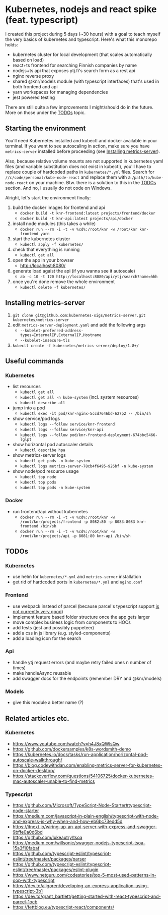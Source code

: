 # Kubernetes, nodejs and react spike (feat. typescript)

I created this project during 5 days (\~30 hours) with a goal to teach myself the very basics of kubernetes and typescript. Here's what this monorepo holds:

- kubernetes cluster for local development (that scales automatically based on load)
- react+ts frontend for searching Finnish companies by name
- nodejs+ts api that exposes ytj.fi's search form as a rest api
- nginx reverse proxy
- shared @knr/models module (with typescript interfaces) that's used in both frontend and api
- yarn workspaces for managing dependencies
- jest powered testing

There are still quite a few improvements I might/should do in the future. More on those under the [TODOs](#todos) topic.

## Starting the environment

You'll need Kubernetes installed and kubectl and docker available in your terminal. If you want to see autoscaling in action, make sure you have `metrics-server` installed before proceeding (see [Installing metrics-server](#installing-metrics-server)).

Also, because relative volume mounts are not supported in kubernetes yaml files (and variable substitution does not exist in kubectl), you'll have to replace couple of hardcoded paths in `kubernetes/*.yml` files. Search for `//c/code/personal/kube-node-react` and replace them with a `/path/to/kube-node-react` on your machine. Btw. there is a solution to this in the [TODOs](#todos) section. And no, I usually do not code on Windows.

Alright, let's start the environment finally:

1. build the docker images for frontend and api
    - `docker build -t knr-frontend:latest projects/frontend/docker`
    - `docker build -t knr-api:latest projects/api/docker`
2. install node modules (this takes a while)
    - `docker run --rm -i -t -v %cd%:/root/knr -w /root/knr knr-frontend yarn`
3. start the kubernetes cluster
    - `kubectl apply -f kubernetes/`
4. check that everything is running
    - `kubectl get all`
5. open the app in your browser
    - [http://localhost:8080/](http://localhost:8080/)
6. generate load agaist the api (if you wanna see it autoscale)
    - `ab -c 10 -t 120 http://localhost:8080/api/ytj/search?name=hhh`
7. once you're done remove the whole environment
    - `kubectl delete -f kubernetes/`

## Installing metrics-server

1. `git clone git@github.com:kubernetes-sigs/metrics-server.git kubernetes/metrics-server`
2. edit `metrics-server-deployment.yaml` and add the following args
    - `--kubelet-preferred-address-types=InternalIP,ExternalIP,Hostname`
    - `--kubelet-insecure-tls`
3. `kubectl create -f kubernetes/metrics-server/deploy/1.8+/`

## Useful commands

### Kubernetes

- list resources
    - `kubectl get all`
    - `kubectl get all -n kube-system` (incl. system resources)
    - `kubectl describe all`
- jump into a pod
    - `kubectl exec -it pod/knr-nginx-5ccd7646bd-627p2 -- /bin/sh`
- show service/pod logs
    - `kubectl logs --follow service/knr-frontend`
    - `kubectl logs --follow service/knr-api`
    - `kubectl logs --follow pod/knr-frontend-deployment-674bbc5466-lglpt`
- show horizontal pod autoscaler details
    - `kubectl describe hpa`
- show metrics-server logs
    - `kubectl get pods -n kube-system`
    - `kubectl logs metrics-server-78cb4f6495-926bf -n kube-system`
- show node/pod resource usage
    - `kubectl top node`
    - `kubectl top pods`
    - `kubectl top pods -n kube-system`

### Docker

- run frontend/api without kubernetes
    - `docker run --rm -i -t -v %cd%:/root/knr -w /root/knr/projects/frontend -p 8082:80 -p 8083:8083 knr-frontend /bin/sh`
    - `docker run --rm -i -t -v %cd%:/root/knr -w /root/knr/projects/api -p 8081:80 knr-api /bin/sh`

## TODOs

### Kubernetes

- use helm for `kubernetes/*.yml` and `metrics-server` installation
- get rid of hardcoded ports in `kubernetes/*.yml` and `nginx.conf`

### Frontend

- use webpack instead of parcel (because parcel's typescript support [is not currently very good](https://github.com/parcel-bundler/parcel/issues/1378))
- implement feature based folder structure once the app gets larger
- move complex business logic from components to HOCs
- add tests (jest and possibly puppeteer)
- add a css in js library (e.g. styled-components)
- add a loading icon for the search

### Api

- handle ytj request errors (and maybe retry failed ones n number of times)
- make handleAsync reusable
- add swagger docs for the endpoints (remember DRY and @knr/models)

### Models

- give this module a better name (?)

## Related articles etc.

### Kubernetes

- https://www.youtube.com/watch?v=h4J8xQWlsQw
- https://github.com/dockersamples/k8s-wordsmith-demo
- https://kubernetes.io/docs/tasks/run-application/horizontal-pod-autoscale-walkthrough/
- https://blog.codewithdan.com/enabling-metrics-server-for-kubernetes-on-docker-desktop/
- https://stackoverflow.com/questions/54106725/docker-kubernetes-mac-autoscaler-unable-to-find-metrics

### Typescript

- https://github.com/Microsoft/TypeScript-Node-Starter#typescript-node-starter
- https://medium.com/javascript-in-plain-english/typescript-with-node-and-express-js-why-when-and-how-eb6bc73edd5d
- https://itnext.io/wiring-up-an-api-server-with-express-and-swagger-9bffe0a0d6bd
- https://github.com/lukeautry/tsoa
- https://medium.com/willsonic/swagger-nodejs-typescript-tsoa-15a3f10fabaf
- https://github.com/typescript-eslint/typescript-eslint/tree/master/packages/parser
- https://github.com/typescript-eslint/typescript-eslint/tree/master/packages/eslint-plugin
- https://www.netguru.com/codestories/top-5-most-used-patterns-in-oop-with-typescript
- https://dev.to/aligoren/developing-an-express-application-using-typescript-3b1
- https://dev.to/grant_bartlett/getting-started-with-react-typescript-and-parcel-1ocb
- https://fettblog.eu/typescript-react/components/
